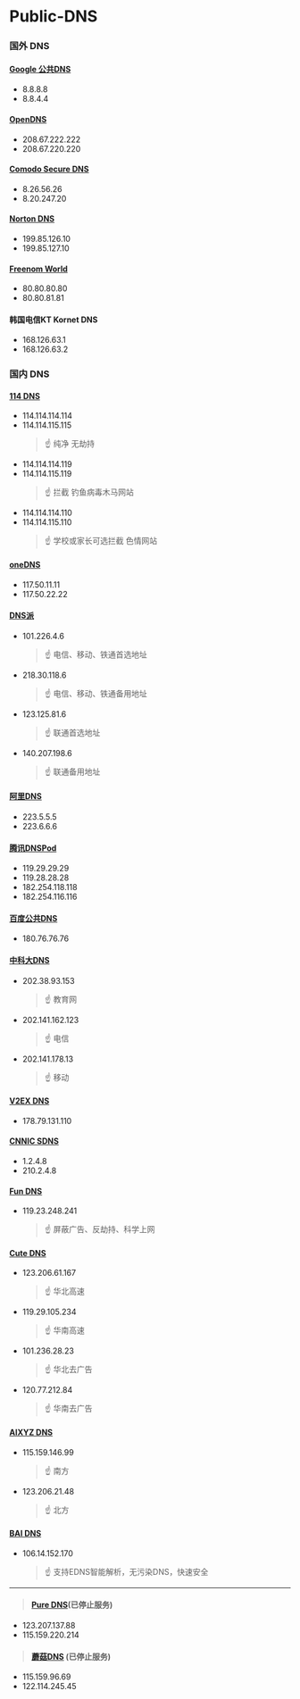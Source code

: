 # Public-DNS

### 国外 DNS

#### [Google 公共DNS](https://developers.google.com/speed/public-dns/)
   - 8.8.8.8
   - 8.8.4.4

#### [OpenDNS](https://www.opendns.com/)
   - 208.67.222.222
   - 208.67.220.220
#### [Comodo Secure DNS](https://www.comodo.com/secure-dns/)
   - 8.26.56.26
   - 8.20.247.20
#### [Norton DNS](https://dns.norton.com/)
   - 199.85.126.10
   - 199.85.127.10
#### [Freenom World](http://www.freenom.world)
   - 80.80.80.80
   - 80.80.81.81

#### 韩国电信KT Kornet DNS
- 168.126.63.1
- 168.126.63.2

### 国内 DNS

#### [114 DNS](https://www.114dns.com/)
- 114.114.114.114
- 114.114.115.115
   >☝ 纯净 无劫持 
- 114.114.114.119
- 114.114.115.119
   >☝ 拦截 钓鱼病毒木马网站
- 114.114.114.110
- 114.114.115.110
   >☝ 学校或家长可选拦截 色情网站
   
#### [oneDNS](http://www.onedns.net)
 - 117.50.11.11
 - 117.50.22.22
   
#### [DNS派](http://www.dnspai.com/public.html)
 - 101.226.4.6
      >☝ 电信、移动、铁通首选地址
 - 218.30.118.6
      >☝ 电信、移动、铁通备用地址
 - 123.125.81.6
      >☝ 联通首选地址
 - 140.207.198.6
      >☝ 联通备用地址
   
#### [阿里DNS](http://www.alidns.com/)

 - 223.5.5.5
 - 223.6.6.6
 
#### [腾讯DNSPod](https://www.dnspod.cn/Products/Public.DNS)
   
 - 119.29.29.29
 - 119.28.28.28
 - 182.254.118.118
 - 182.254.116.116
 
#### [百度公共DNS](http://dudns.baidu.com/intro/publicdns/)
  
 - 180.76.76.76
   
#### [中科大DNS](https://groups.google.com/forum/#!forum/neat-dns)
   
 - 202.38.93.153
      >☝ 教育网
 - 202.141.162.123
      >☝ 电信
 - 202.141.178.13
      >☝ 移动

#### [V2EX DNS](https://dns.v2ex.com/)

 - 178.79.131.110

#### [CNNIC SDNS](http://public.sdns.cn/)
   
 - 1.2.4.8
 - 210.2.4.8

#### [Fun DNS](http://www.fundns.cn/)

- 119.23.248.241
   >☝ 屏蔽广告、反劫持、科学上网

#### [Cute DNS](https://www.cutedns.cc/)

- 123.206.61.167
   >☝ 华北高速
- 119.29.105.234
   >☝ 华南高速
- 101.236.28.23
   >☝ 华北去广告
- 120.77.212.84
   >☝ 华南去广告

#### [AIXYZ DNS](https://aixyz.com/)

- 115.159.146.99
   >☝ 南方
- 123.206.21.48
   >☝ 北方
   
#### [BAI DNS](https://baidns.cn/)

- 106.14.152.170
   >☝ 支持EDNS智能解析，无污染DNS，快速安全


----------


>#### [Pure DNS](http://puredns.cn/)(已停止服务)
 - 123.207.137.88   
 - 115.159.220.214
>#### [蘑菇DNS](https://www.mogudns.net/) (已停止服务)
 - 115.159.96.69
 - 122.114.245.45
